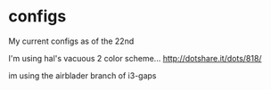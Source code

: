 # configs
My current configs as of the 22nd 


I'm using hal's vacuous 2 color scheme...
http://dotshare.it/dots/818/

im using the airblader branch of i3-gaps

